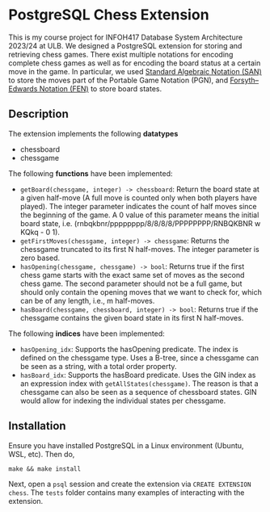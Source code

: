 # PostgreSQL Chess Extension

This is my course project for INFOH417 Database System Architecture 2023/24 at ULB. We designed a PostgreSQL extension for storing and
retrieving chess games. There exist multiple notations for encoding complete chess games as well as for encoding the board status at a certain move in the game. In particular, we used [Standard Algebraic Notation (SAN)](https://en.wikipedia.org/wiki/Algebraic_notation_(chess)) to store the moves part of the Portable Game Notation (PGN), and [Forsyth–Edwards Notation (FEN)](https://en.wikipedia.org/wiki/Forsyth%E2%80%93Edwards_Notation) to store board states.

## Description

The extension implements the following **datatypes**
- chessboard
- chessgame

The following **functions** have been implemented:
- `getBoard(chessgame, integer) -> chessboard`: Return the board state at a given half-move (A full move is counted only when both players have played). The integer parameter indicates the count of half moves since the beginning of the game. A 0 value of this parameter means the initial board state, i.e. (rnbqkbnr/pppppppp/8/8/8/8/PPPPPPPP/RNBQKBNR w KQkq - 0 1).
- `getFirstMoves(chessgame, integer) -> chessgame`: Returns the chessgame truncated to its first N half-moves. The integer parameter is zero based.
- `hasOpening(chessgame, chessgame) -> bool`: Returns true if the first chess game starts with the exact same set of moves as the second chess game. The second parameter should not be a full game, but should only contain the opening moves that we want to check for, which can be of any length, i.e., m half-moves.
- `hasBoard(chessgame, chessboard, integer) -> bool`: Returns true if the chessgame contains the given board state in its first N half-moves.

The following **indices** have been implemented:
- `hasOpening_idx`: Supports the hasOpening predicate. The index is defined on the chessgame type. Uses a B-tree, since a chessgame can be seen as a string, with a total order property.
- `hasBoard_idx`: Supports the hasBoard predicate. Uses the GIN index as an expression index with `getAllStates(chessgame)`. The reason is that a chessgame can also be seen as a sequence of chessboard states. GIN would allow for indexing the individual states per chessgame.

## Installation

Ensure you have installed PostgreSQL in a Linux environment (Ubuntu, WSL, etc). Then do,

`make && make install`

Next, open a `psql` session and create the extension via `CREATE EXTENSION chess`. The `tests` folder contains many examples of interacting with the extension.
